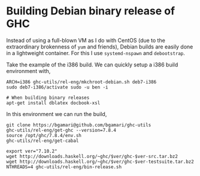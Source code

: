 # Building Debian binary release of GHC

Instead of using a full-blown VM as I do with CentOS (due to the extraordinary
brokenness of `yum` and friends), Debian builds are easily done in a lightweight
container. For this I use `systemd-nspawn` and `debootstrap`.

Take the example of the i386 build. We can quickly setup a i386 build
environment with,

```
ARCH=i386 ghc-utils/rel-eng/mkchroot-debian.sh deb7-i386
sudo deb7-i386/activate sudo -u ben -i 

# When building binary releases
apt-get install dblatex docbook-xsl
```

In this environment we can run the build,
```
git clone https://bgamari@github.com/bgamari/ghc-utils
ghc-utils/rel-eng/get-ghc --version=7.8.4
source /opt/ghc/7.8.4/env.sh
ghc-utils/rel-eng/get-cabal

export ver="7.10.2"
wget http://downloads.haskell.org/~ghc/$ver/ghc-$ver-src.tar.bz2
wget http://downloads.haskell.org/~ghc/$ver/ghc-$ver-testsuite.tar.bz2
NTHREADS=4 ghc-utils/rel-eng/bin-release.sh
```
